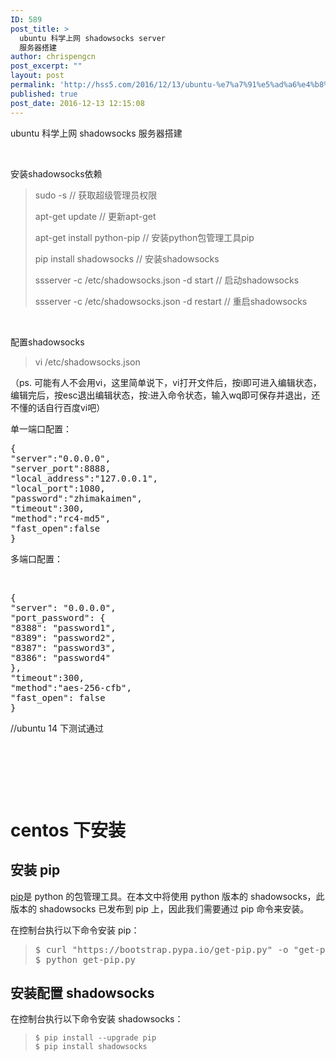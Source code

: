 ```yaml
---
ID: 589
post_title: >
  ubuntu 科学上网 shadowsocks server
  服务器搭建
author: chrispengcn
post_excerpt: ""
layout: post
permalink: 'http://hss5.com/2016/12/13/ubuntu-%e7%a7%91%e5%ad%a6%e4%b8%8a%e7%bd%91-shadowsocks-server-%e6%9c%8d%e5%8a%a1%e5%99%a8%e6%90%ad%e5%bb%ba/'
published: true
post_date: 2016-12-13 12:15:08
---
```

ubuntu 科学上网 shadowsocks 服务器搭建

&nbsp;

安装shadowsocks依赖
<blockquote>sudo -s // 获取超级管理员权限

apt-get update // 更新apt-get

apt-get install python-pip // 安装python包管理工具pip

pip install shadowsocks // 安装shadowsocks

ssserver -c /etc/shadowsocks.json -d start // 启动shadowsocks

ssserver -c /etc/shadowsocks.json -d restart // 重启shadowsocks</blockquote>
&nbsp;

配置shadowsocks
<blockquote>vi /etc/shadowsocks.json</blockquote>
（ps. 可能有人不会用vi，这里简单说下，vi打开文件后，按i即可进入编辑状态，编辑完后，按esc退出编辑状态，按:进入命令状态，输入wq即可保存并退出，还不懂的话自行百度vi吧）

单一端口配置：
<pre>{
"server":"0.0.0.0",
"server_port":8888,
"local_address":"127.0.0.1",
"local_port":1080,
"password":"zhimakaimen",
"timeout":300,
"method":"rc4-md5",
"fast_open":false
}</pre>
多端口配置：

&nbsp;
<pre>{
"server": "0.0.0.0",
"port_password": {
"8388": "password1",
"8389": "password2",
"8387": "password3",
"8386": "password4"
},
"timeout":300,
"method":"aes-256-cfb",
"fast_open": false
}</pre>
//ubuntu 14 下测试通过

&nbsp;

&nbsp;

&nbsp;
<h1>centos 下安装</h1>
<h2>安装 pip</h2>
<a href="https://pip.pypa.io/en/stable/installing/">pip</a>是 python 的包管理工具。在本文中将使用 python 版本的 shadowsocks，此版本的 shadowsocks 已发布到 pip 上，因此我们需要通过 pip 命令来安装。

在控制台执行以下命令安装 pip：
<blockquote>
<pre>$ curl "https://bootstrap.pypa.io/get-pip.py" -o "get-pip.py"
$ python get-pip.py
</pre>
</blockquote>
<h2>安装配置 shadowsocks</h2>
在控制台执行以下命令安装 shadowsocks：
<blockquote>
<pre><code class="language-bash">$ pip install --upgrade pip
$ pip install shadowsocks
</code></pre>
</blockquote>